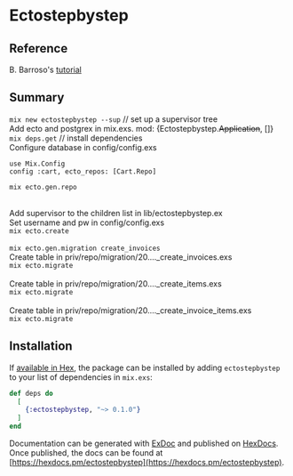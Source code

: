# Ectostepbystep

## Reference

B. Barroso's [tutorial](https://www.toptal.com/elixir/meet-ecto-database-wrapper-for-elixir)


## Summary

`mix new ectostepbystep --sup` // set up a supervisor tree<br>
Add ecto and postgrex in mix.exs. mod: {Ectostepbystep.~~Application~~, []}<br>
`mix deps.get` // install dependencies<br>
Configure database in config/config.exs

    use Mix.Config
    config :cart, ecto_repos: [Cart.Repo]

`mix ecto.gen.repo`<br><br>

Add supervisor to the children list in lib/ectostepbystep.ex<br>
Set username and pw in config/config.exs<br>
`mix ecto.create`<br>
<br>
`mix ecto.gen.migration create_invoices`<br>
Create table in priv/repo/migration/20...._create_invoices.exs<br>
`mix ecto.migrate`<br>
<br>
Create table in priv/repo/migration/20...._create_items.exs<br>
`mix ecto.migrate`<br>
<br>
Create table in priv/repo/migration/20...._create_invoice_items.exs<br>
`mix ecto.migrate`<br>


## Installation

If [available in Hex](https://hex.pm/docs/publish), the package can be installed
by adding `ectostepbystep` to your list of dependencies in `mix.exs`:

```elixir
def deps do
  [
    {:ectostepbystep, "~> 0.1.0"}
  ]
end
```

Documentation can be generated with [ExDoc](https://github.com/elixir-lang/ex_doc)
and published on [HexDocs](https://hexdocs.pm). Once published, the docs can
be found at [https://hexdocs.pm/ectostepbystep](https://hexdocs.pm/ectostepbystep).



